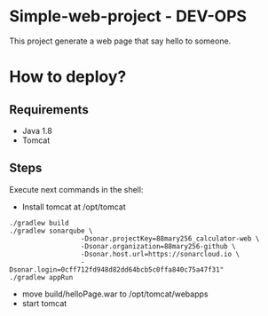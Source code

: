 # Simple-web-project - DEV-OPS

This project generate a web page that say hello to someone.

# How to deploy?
## Requirements
- Java 1.8
- Tomcat
## Steps
Execute next commands in the shell:
- Install tomcat at /opt/tomcat
```
./gradlew build
./gradlew sonarqube \
                  -Dsonar.projectKey=88mary256_calculator-web \
                  -Dsonar.organization=88mary256-github \
                  -Dsonar.host.url=https://sonarcloud.io \
                  -Dsonar.login=0cff712fd948d82dd64bcb5c0ffa840c75a47f31"
./gradlew appRun
```
- move build/helloPage.war to /opt/tomcat/webapps
- start tomcat
 

